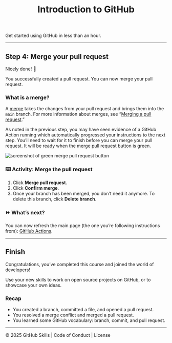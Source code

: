 <header>
  <h1>Introduction to GitHub</h1>
</header>

Get started using GitHub in less than an hour.

---

## Step 4: Merge your pull request

Nicely done! 🎉

You successfully created a pull request. You can now merge your pull request.

### What is a merge? 
A [merge](https://docs.github.com/en/get-started/quickstart/github-glossary#merge) takes the changes from your pull request and brings them into the `main` branch. For more information about merges, see “[Merging a pull request](https://docs.github.com/pull-requests/collaborating-with-pull-requests/incorporating-changes-from-a-pull-request/merging-a-pull-request).”

As noted in the previous step, you may have seen evidence of a GitHub Action running which automatically progressed your instructions to the next step. You’ll need to wait for it to finish before you can merge your pull request. It will be ready when the merge pull request button is green.

![screenshot of green merge pull request button](https://github.com/skills/introduction-to-github/raw/main/images/merge-pr.png)

### ⌨️ Activity: Merge the pull request

1. Click **Merge pull request**.
2. Click **Confirm merge**.
3. Once your branch has been merged, you don’t need it anymore. To delete this branch, click **Delete branch**.

### ⏩ What’s next?
You can now refresh the main page (the one you’re following instructions from): [GitHub Actions](https://github.com/skills/introduction-to-github).

---

## Finish

Congratulations, you’ve completed this course and joined the world of developers!

Use your new skills to work on open source projects on GitHub, or to showcase your own ideas.

### Recap
- You created a branch, committed a file, and opened a pull request.
- You resolved a merge conflict and merged a pull request.
- You learned some GitHub vocabulary: branch, commit, and pull request.

---

<footer>
  <p>© 2025 GitHub Skills | Code of Conduct | License</p>
</footer>
